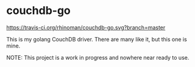couchdb-go
==========

https://travis-ci.org/rhinoman/couchdb-go.svg?branch=master

This is my golang CouchDB driver.  There are many like it, but this one is mine.

NOTE: This project is a work in progress and nowhere near ready to use.
